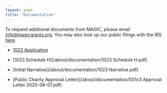 ```yaml
---
layout: page
title: "Documentation"
---
```


To request additional documents from MAGIC, please email [info@magicgrants.org](mailto:info@magicgrants.org). You may also look up our public filings with the IRS [here](https://www.google.com/url?q=https%3A%2F%2Fapps.irs.gov%2Fapp%2Feos%2FdetailsPage%3Fein%3D825183590%26name%3DMultidisciplinary%2520Academic%2520Grants%2520in%2520Cryptocurrencies%26city%3DLittleton%26state%3DCO%26countryAbbr%3DUS%26dba%3D%26type%3DCHARITIES%2C%2520COPYOFRETURNS%26orgTags%3DCHARITIES%26orgTags%3DCOPYOFRETURNS&sa=D&sntz=1&usg=AFQjCNFTwDFpVMoljkxh9EPlNW5DiqFa5g).

* [1023 Application](/about/documentation/1023.pdf)

* [1023 Schedule H](/about/documentation/1023 Schedule H.pdf)

* [Initial Narrative](/about/documentation/1023 Narrative.pdf)

* [Public Charity Approval Letter](/about/documentation/501c3 Approval Letter 2020-08-07.pdf)
